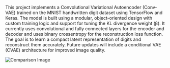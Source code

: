 This project implements a Convolutional Variational Autoencoder (Conv-VAE) trained on the MNIST handwritten digit dataset using TensorFlow and Keras. The model is built using a modular, object-oriented design with custom training logic and support for tuning the KL divergence weight (β). It currently uses convolutional and fully connected layers for the encoder and decoder and uses binary crossentropy for the reconstruction loss function. The goal is to learn a compact latent representation of digits and reconstruct them accurately. Future updates will include a conditional VAE (CVAE) architecture for improved image quality.

![Comparison Image](src/comparison.jpg)